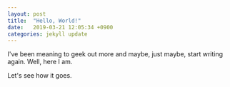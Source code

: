 ```yaml
---
layout: post
title:  "Hello, World!"
date:   2019-03-21 12:05:34 +0900
categories: jekyll update
---
```

I've been meaning to geek out more and maybe, just maybe, start writing again.  Well, here I am.

Let's see how it goes.
